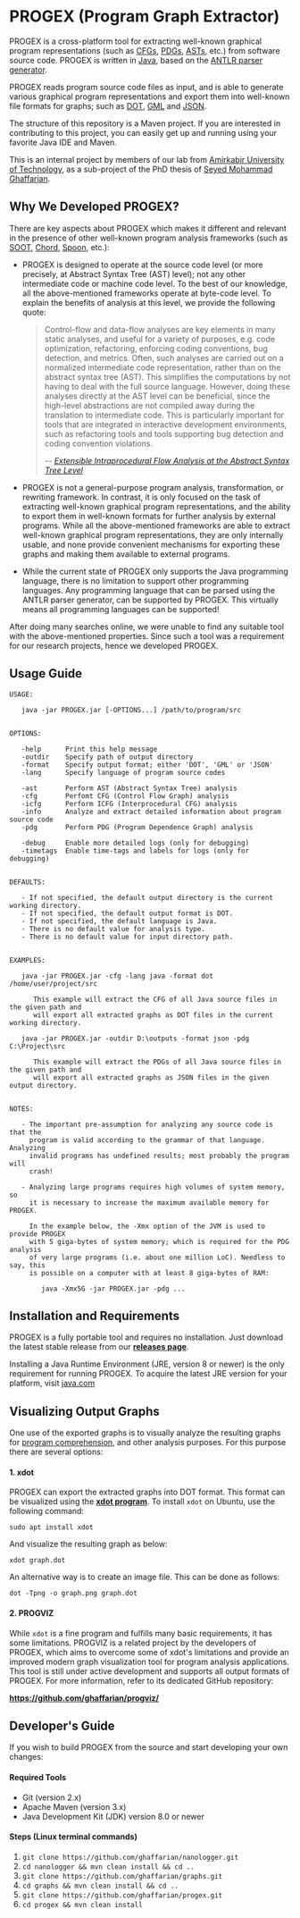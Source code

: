 # PROGEX (Program Graph Extractor)

PROGEX is a cross-platform tool for extracting well-known graphical program representations (such as 
[CFGs](https://en.wikipedia.org/wiki/Control_flow_graph), 
[PDGs](https://en.wikipedia.org/wiki/Program_Dependence_Graph), 
[ASTs](https://en.wikipedia.org/wiki/Abstract_syntax_tree), etc.) from software source code. 
PROGEX is written in [Java](https://en.wikipedia.org/wiki/Java_(programming_language)), 
based on the [ANTLR parser generator](http://www.antlr.org).

PROGEX reads program source code files as input, and is able to generate various graphical program representations 
and export them into well-known file formats for graphs; such as 
[DOT](https://en.wikipedia.org/wiki/DOT_(graph_description_language)),
[GML](https://en.wikipedia.org/wiki/Graph_Modelling_Language) and
[JSON](https://en.wikipedia.org/wiki/JSON).

The structure of this repository is a Maven project.
If you are interested in contributing to this project, 
you can easily get up and running using your favorite Java IDE and Maven.

This is an internal project by members of our lab from [Amirkabir University of Technology](http://aut.ac.ir/), 
as a sub-project of the PhD thesis of [Seyed Mohammad Ghaffarian](http://linkedin.com/in/smghaffarian).


## Why We Developed PROGEX?

There are key aspects about PROGEX which makes it different and relevant in the presence of other 
well-known program analysis frameworks (such as [SOOT](https://sable.github.io/soot/), [Chord](http://www.cis.upenn.edu/~mhnaik/chord.html), [Spoon](http://spoon.gforge.inria.fr/), etc.):

* PROGEX is designed to operate at the source code level (or more precisely, at Abstract Syntax Tree 
  (AST) level); not any other intermediate code or machine code level. To the best of our knowledge, 
  all the above-mentioned frameworks operate at byte-code level. To explain the benefits of analysis 
  at this level, we provide the following quote:

  > Control-flow and data-flow analyses are key elements in many static analyses, and useful for a 
  > variety of purposes, e.g. code optimization, refactoring, enforcing coding conventions, bug 
  > detection, and metrics. Often, such analyses are carried out on a normalized intermediate code 
  > representation, rather than on the abstract syntax tree (AST). This simplifies the computations 
  > by not having to deal with the full source language. However, doing these analyses directly at 
  > the AST level can be beneficial, since the high-level abstractions are not compiled away during 
  > the translation to intermediate code. This is particularly important for tools that are integrated 
  > in interactive development environments, such as refactoring tools and tools supporting bug 
  > detection and coding convention violations.
  >
  > -- <cite>[Extensible Intraprocedural Flow Analysis at the Abstract Syntax Tree Level](http://www.sciencedirect.com/science/article/pii/S0167642312000172)</cite>

* PROGEX is not a general-purpose program analysis, transformation, or rewriting framework. In contrast, 
  it is only focused on the task of extracting well-known graphical program representations, and the 
  ability to export them in well-known formats for further analysis by external programs. While all the 
  above-mentioned frameworks are able to extract well-known graphical program representations, they are 
  only internally usable, and none provide convenient mechanisms for exporting these graphs and making 
  them available to external programs.
* While the current state of PROGEX only supports the Java programming language, there is no limitation 
  to support other programming languages. Any programming language that can be parsed using the ANTLR 
  parser generator, can be supported by PROGEX. This virtually means all programming languages can be 
  supported!

After doing many searches online, we were unable to find any suitable tool with the above-mentioned properties. 
Since such a tool was a requirement for our research projects, hence we developed PROGEX.


## Usage Guide

```
USAGE:

   java -jar PROGEX.jar [-OPTIONS...] /path/to/program/src


OPTIONS:

   -help      Print this help message
   -outdir    Specify path of output directory
   -format    Specify output format; either 'DOT', 'GML' or 'JSON'
   -lang      Specify language of program source codes

   -ast       Perform AST (Abstract Syntax Tree) analysis
   -cfg       Perfomt CFG (Control Flow Graph) analysis
   -icfg      Perform ICFG (Interprocedural CFG) analysis
   -info      Analyze and extract detailed information about program source code
   -pdg       Perform PDG (Program Dependence Graph) analysis

   -debug     Enable more detailed logs (only for debugging)
   -timetags  Enable time-tags and labels for logs (only for debugging)


DEFAULTS:

   - If not specified, the default output directory is the current working directory.
   - If not specified, the default output format is DOT.
   - If not specified, the default language is Java.
   - There is no default value for analysis type.
   - There is no default value for input directory path.


EXAMPLES:

   java -jar PROGEX.jar -cfg -lang java -format dot  /home/user/project/src

      This example will extract the CFG of all Java source files in the given path and 
      will export all extracted graphs as DOT files in the current working directory.

   java -jar PROGEX.jar -outdir D:\outputs -format json -pdg  C:\Project\src

      This example will extract the PDGs of all Java source files in the given path and 
      will export all extracted graphs as JSON files in the given output directory.


NOTES:

   - The important pre-assumption for analyzing any source code is that the 
     program is valid according to the grammar of that language. Analyzing 
     invalid programs has undefined results; most probably the program will 
     crash!

   - Analyzing large programs requires high volumes of system memory, so 
     it is necessary to increase the maximum available memory for PROGEX.

     In the example below, the -Xmx option of the JVM is used to provide PROGEX 
     with 5 giga-bytes of system memory; which is required for the PDG analysis 
     of very large programs (i.e. about one million LoC). Needless to say, this 
     is possible on a computer with at least 8 giga-bytes of RAM:

        java -Xmx5G -jar PROGEX.jar -pdg ...
```


## Installation and Requirements

PROGEX is a fully portable tool and requires no installation.
Just download the latest stable release from our [**releases page**](https://github.com/ghaffarian/progex/releases).

Installing a Java Runtime Environment (JRE, version 8 or newer) is the only requirement for running PROGEX.
To acquire the latest JRE version for your platform, visit [java.com](https://java.com/en/download/manual.jsp)


## Visualizing Output Graphs

One use of the exported graphs is to visually analyze the resulting graphs for 
[program comprehension](https://en.wikipedia.org/wiki/Program_comprehension), 
and other analysis purposes. For this purpose there are several options:

#### 1. xdot

PROGEX can export the extracted graphs into DOT format. 
This format can be visualized using the [**xdot program**](https://github.com/jrfonseca/xdot.py).
To install `xdot` on Ubuntu, use the following command:

`sudo apt install xdot`

And visualize the resulting graph as below:

`xdot graph.dot`

An alternative way is to create an image file. This can be done as follows:

`dot -Tpng -o graph.png graph.dot`


#### 2. PROGVIZ

While `xdot` is a fine program and fulfills many basic requirements, it has some limitations.
PROGVIZ is a related project by the developers of PROGEX, which aims to overcome some of xdot's 
limitations and provide an improved modern graph visualization tool for program analysis applications.
This tool is still under active development and supports all output formats of PROGEX.
For more information, refer to its dedicated GitHub repository:

**https://github.com/ghaffarian/progviz/**


## Developer's Guide

If you wish to build PROGEX from the source and start developing your own changes:

#### Required Tools

* Git (version 2.x)
* Apache Maven (version 3.x)
* Java Development Kit (JDK) version 8.0 or newer

#### Steps (Linux terminal commands)

1. `git clone https://github.com/ghaffarian/nanologger.git`
2. `cd nanologger && mvn clean install && cd ..`
3. `git clone https://github.com/ghaffarian/graphs.git`
4. `cd graphs && mvn clean install && cd ..`
5. `git clone https://github.com/ghaffarian/progex.git`
6. `cd progex && mvn clean install`
